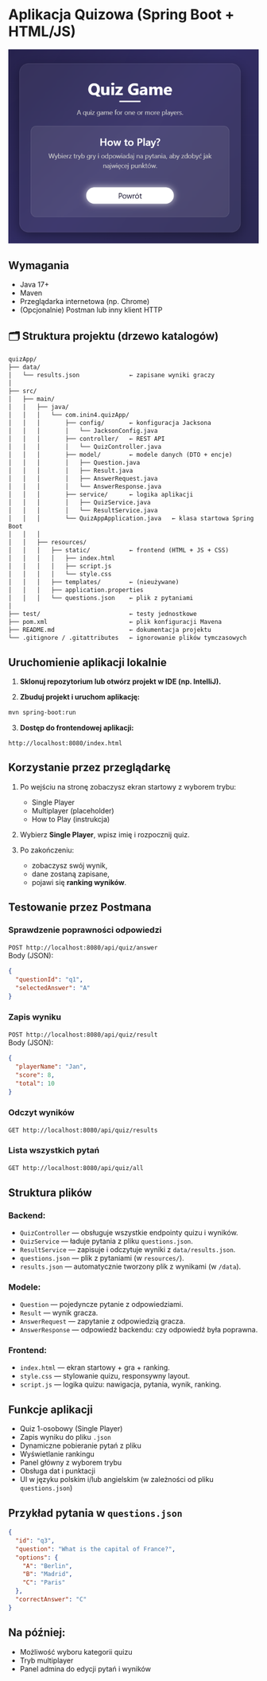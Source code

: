 # Aplikacja Quizowa (Spring Boot + HTML/JS)

<p align="center">
<img src="quiz_now_ver3.png" alt="quiz now" title="quiz now">
</p>

## Wymagania

- Java 17+ 
- Maven  
- Przeglądarka internetowa (np. Chrome)  
- (Opcjonalnie) Postman lub inny klient HTTP

## 🗂️ Struktura projektu (drzewo katalogów)

```
quizApp/
├── data/
│   └── results.json              ← zapisane wyniki graczy
│
├── src/
│   ├── main/
│   │   ├── java/
│   │   │   └── com.inin4.quizApp/
│   │   │       ├── config/       ← konfiguracja Jacksona
│   │   │       │   └── JacksonConfig.java
│   │   │       ├── controller/   ← REST API
│   │   │       │   └── QuizController.java
│   │   │       ├── model/        ← modele danych (DTO + encje)
│   │   │       │   ├── Question.java
│   │   │       │   ├── Result.java
│   │   │       │   ├── AnswerRequest.java
│   │   │       │   └── AnswerResponse.java
│   │   │       ├── service/      ← logika aplikacji
│   │   │       │   ├── QuizService.java
│   │   │       │   └── ResultService.java
│   │   │       └── QuizAppApplication.java   ← klasa startowa Spring Boot
│   │   │
│   │   ├── resources/
│   │   │   ├── static/           ← frontend (HTML + JS + CSS)
│   │   │   │   ├── index.html
│   │   │   │   ├── script.js
│   │   │   │   └── style.css
│   │   │   ├── templates/        ← (nieużywane)
│   │   │   ├── application.properties
│   │   │   └── questions.json    ← plik z pytaniami
│
├── test/                         ← testy jednostkowe
├── pom.xml                       ← plik konfiguracji Mavena
├── README.md                     ← dokumentacja projektu
└── .gitignore / .gitattributes   ← ignorowanie plików tymczasowych
```



## Uruchomienie aplikacji lokalnie

1. **Sklonuj repozytorium lub otwórz projekt w IDE (np. IntelliJ).**

2. **Zbuduj projekt i uruchom aplikację:**

```bash
mvn spring-boot:run
```

3. **Dostęp do frontendowej aplikacji:**

```
http://localhost:8080/index.html
```

## Korzystanie przez przeglądarkę

1. Po wejściu na stronę zobaczysz ekran startowy z wyborem trybu:
   - Single Player
   - Multiplayer (placeholder)
   - How to Play (instrukcja)

2. Wybierz **Single Player**, wpisz imię i rozpocznij quiz.

3. Po zakończeniu:
   - zobaczysz swój wynik,
   - dane zostaną zapisane,
   - pojawi się **ranking wyników**.

## Testowanie przez Postmana

### Sprawdzenie poprawności odpowiedzi

`POST http://localhost:8080/api/quiz/answer`  
Body (JSON):

```json
{
  "questionId": "q1",
  "selectedAnswer": "A"
}
```

### Zapis wyniku

`POST http://localhost:8080/api/quiz/result`  
Body (JSON):

```json
{
  "playerName": "Jan",
  "score": 8,
  "total": 10
}
```

### Odczyt wyników

`GET http://localhost:8080/api/quiz/results`

### Lista wszystkich pytań

`GET http://localhost:8080/api/quiz/all`

## Struktura plików

### Backend:
- `QuizController` — obsługuje wszystkie endpointy quizu i wyników.
- `QuizService` — ładuje pytania z pliku `questions.json`.
- `ResultService` — zapisuje i odczytuje wyniki z `data/results.json`.
- `questions.json` — plik z pytaniami (w `resources/`).
- `results.json` — automatycznie tworzony plik z wynikami (w `/data`).

### Modele:
- `Question` — pojedyncze pytanie z odpowiedziami.
- `Result` — wynik gracza.
- `AnswerRequest` — zapytanie z odpowiedzią gracza.
- `AnswerResponse` — odpowiedź backendu: czy odpowiedź była poprawna.

### Frontend:
- `index.html` — ekran startowy + gra + ranking.
- `style.css` — stylowanie quizu, responsywny layout.
- `script.js` — logika quizu: nawigacja, pytania, wynik, ranking.

## Funkcje aplikacji

- Quiz 1-osobowy (Single Player)
- Zapis wyniku do pliku `.json`
- Dynamiczne pobieranie pytań z pliku
- Wyświetlanie rankingu
- Panel główny z wyborem trybu
- Obsługa dat i punktacji
- UI w języku polskim i/lub angielskim (w zależności od pliku `questions.json`)

## Przykład pytania w `questions.json`

```json
{
  "id": "q3",
  "question": "What is the capital of France?",
  "options": {
    "A": "Berlin",
    "B": "Madrid",
    "C": "Paris"
  },
  "correctAnswer": "C"
}
```

## Na później:

- Możliwość wyboru kategorii quizu
- Tryb multiplayer
- Panel admina do edycji pytań i wyników
